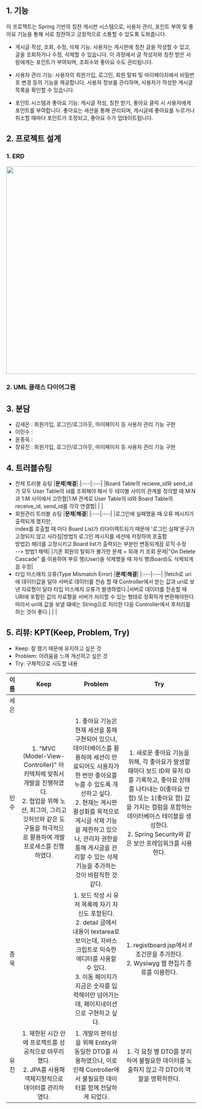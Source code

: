 ## 1. 기능
이 프로젝트는 Spring 기반의 칭찬 게시판 시스템으로, 사용자 관리, 포인트 부여 및 좋아요 기능을 통해 서로 칭찬하고 긍정적으로 소통할 수 있도록 도와줍니다.

- 게시글 작성, 조회, 수정, 삭제 기능: 사용자는 게시판에 칭찬 글을 작성할 수 있고, 글을 조회하거나 수정, 삭제할 수 있습니다. 이 과정에서 글 작성자와 칭찬 받은 사람에게는 포인트가 부여되며, 조회수와 좋아요 수도 관리됩니다.

- 사용자 관리 기능: 사용자의 회원가입, 로그인, 회원 탈퇴 및 마이페이지에서 비밀번호 변경 등의 기능을 제공합니다. 사용자 정보를 관리하며, 사용자가 작성한 게시글 목록을 확인할 수 있습니다.

- 포인트 시스템과 좋아요 기능: 게시글 작성, 칭찬 받기, 좋아요 클릭 시 사용자에게 포인트를 부여합니다. 좋아요는 세션을 통해 관리되며, 게시글에 좋아요를 누르거나 취소할 때마다 포인트가 조정되고, 좋아요 수가 업데이트됩니다.


## 2. 프로젝트 설계
### 1. ERD
<img src="https://github.com/Praise-Board-Project/Praise-Back-End/assets/113660954/3e2d863b-aa47-4812-92a8-890b7470b336" width="550" height="550">


### 2. UML 클래스 다이어그램



## 3. 분담
- 김세은 : 회원가입, 로그인/로그아웃, 마이페이지 등 사용자 관리 기능 구현
- 이민수 :
- 윤종욱 :
- 장유진 : 회원가입, 로그인/로그아웃, 마이페이지 등 사용자 관리 기능 구현

## 4. 트러블슈팅
- 전체 트러블 슈팅
  |**문제**|**해결**|
  |:---|:---|
  |Board Table의 recieve_id와 send_id 가 모두 User Table의 id를 조회해야 해서 두 테이블 사이의 관계를 정의할 때 M:N과 1:M 사이에서 고민함|1:M 관계로 User Table의 id와 Board Table의 receive_id, send_id를 각각 연결함|
  | |
- 회원관리 트러블 슈팅
  |**문제**|**해결**|
  |:---|:---|
  |로그인에 실패했을 때 오류 메시지가 출력되게 했지만, <br> index를 호출할 때 마다 Board List가 리다이렉트되기 때문에 '로그인 실패'문구가 고정되지 않고 사라짐|방법1) 로그인 메시지를 세션에 저장하여 호출함 <br> 방법2) 헤더를 고정시키고 Board list가 출력되는 부분만 변동되게끔 로직 수정 <br> --> 방법1 채택|
  |기존 회원의 탈퇴가 불가한 문제 = 외래 키 조회 문제|"On Delete Cascade" 를 이용하여 부모 행(User)을 삭제했을 때 자식 행(Board)도 삭제되게끔 수정|
- 타입 미스매치 오류(Type Mismatch Error)
  |**문제**|**해결**|
  |:---|:---|
  |fetch로 uri에 데이터값을 달아 서버로 데이터를 전송 할 때 Controller에서 받는 값과 uri로 보낸 자료형이 달라 타입 미스매치 오류가 발생하였다.|서버로 데이터를 전송할 때 URI에 포함된 값의 자료형을 서버가 처리할 수 있는 형태로 정확하게 변환해야한다. 따라서 uri에 값을 보낼 떄에는 String으로 처리한 다음 Controller에서 후처리를 하는 것이 좋다.|
  | |

## 5. 리뷰: KPT(Keep, Problem, Try)
- Keep: 잘 했기 때문에 유지하고 싶은 것
- Problem: 어려움을 느껴 개선하고 싶은 것
- Try: 구체적으로 시도할 내용

|**이름**|**Keep**|**Problem**|**Try**|
|:---:|:---:|:---:|:---:|
|세은||
|민수| 1. "MVC (Model-View-Controller)" 아키텍처에 맞춰서 개발을 진행하였다.<br> 2. 협업을 위해 노션, 피그마, 그리고 깃허브와 같은 도구들을 적극적으로 활용하여 개발 프로세스를 진행하였다.|1. 좋아요 기능은 현재 세션을 통해 구현되어 있으나, 데이터베이스를 활용하여 세션이 만료되어도 사용자가 한 번만 좋아요를 누를 수 있도록 개선하고 싶다. <br> 2. 현재는 게시판 활성화를 목적으로 게시글 삭제 기능을 제한하고 있으나, 관리자 권한을 통해 게시글을 관리할 수 있는 삭제 기능을 추가하는 것이 바람직한 것 같다.|1. 새로운 좋아요 기능을 위해, 각 좋아요가 발생할 때마다 보드 ID와 유저 ID를 기록하고, 좋아요 상태를 나타내는 0(좋아요 안 함) 또는 1(좋아요 함) 값을 가지는 컬럼을 포함하는 데이터베이스 테이블을 생성한다.<br> 2. Spring Security와 같은 보안 프레임워크를 사용한다. |
|종욱|| 1. 보드 작성 시 유저 목록에 자기 자신도 포함된다.<br> 2. detail 글에서 내용이 textarea로 보이는데, 자바스크립트로 익숙한 에디터를 사용할 수 있다.<br> 3. 이동 페이지가 지금은 숫자를 입력해야만 넘어가는데, 페이지네이션으로 구현하고 싶다.<br>|1. registboard.jsp에서 if 조건문을 추가한다.<br>2. Wysiwyg 웹 편집기 종류를 이용한다.
|유진|1. 제한된 시간 안에 프로젝트를 성공적으로 마무리했다.<br>2. JPA를 사용해 객체지향적으로 데이터를 관리하였다.<br>|1. 개발의 편의성을 위해 Entity와 동일한 DTO를 사용하였으나, 이로 인해 Controller에서 불필요한 데이터를 함께 전달하게 되었다.|1. 각 요청 별 DTO를 분리하여 불필요한 데이터를 노출하지 않고 각 DTO의 역할을 명확히한다.|

